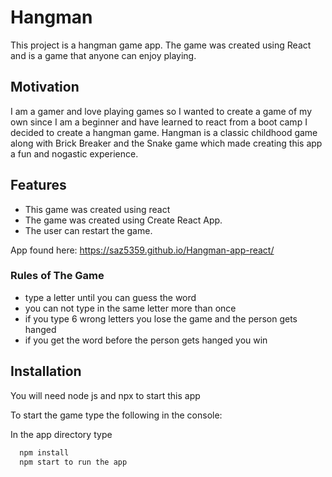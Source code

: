 
# Hangman

This project is a hangman game app. The game was created using React and is a game that anyone can enjoy playing.

## Motivation
I am a gamer and love playing games so I wanted to create a game of my own since I am a beginner and have learned to react from a boot camp I decided to create a hangman game. Hangman is a classic childhood game along with Brick Breaker and the Snake game which made creating this app a fun and nogastic experience.




## Features
+ This game was created using react
+ The game was created using  Create React App.
+ The user can restart the game.
  
App found here: https://saz5359.github.io/Hangman-app-react/

### Rules of The Game

- type a letter until you can guess the word
- you can not type in the same letter more than once
- if you type 6 wrong letters you lose the game and the person gets hanged
- if you get the word before the person gets hanged you win


## Installation

You will need node js and npx to start this app

To start the game type the following in the console:

In the app directory type
```bash
  npm install 
  npm start to run the app
```
    
